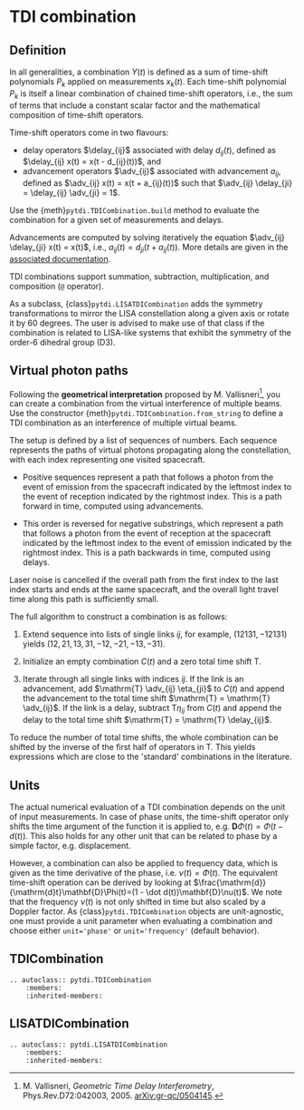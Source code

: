 # TDI combination

## Definition

In all generalities, a combination $Y(t)$ is defined as a sum of time-shift polynomials $P_k$ applied on measurements $x_k(t)$. Each time-shift polynomial $P_k$ is itself a linear combination of chained time-shift operators, i.e., the sum of terms that include a constant scalar factor and the mathematical composition of time-shift operators.

Time-shift operators come in two flavours:

* delay operators $\delay_{ij}$ associated with delay $d_{ij}(t)$, defined as $\delay_{ij} x(t) = x(t - d_{ij}(t))$, and
* advancement operators $\adv_{ij}$ associated with advancement $a_{ij}$, defined as $\adv_{ij} x(t) = x(t + a_{ij}(t))$ such that $\adv_{ij} \delay_{ji} = \delay_{ij} \adv_{ji} = 1$.

Use the {meth}`pytdi.TDICombination.build` method to evaluate the combination for a given set of measurements and delays.

Advancements are computed by solving iteratively the equation $\adv_{ij} \delay_{ji} x(t) = x(t)$, i.e., $a_{ij}(t) = d_{ji}(t + a_{ij}(t))$. More details are given in the [associated documentation](dsp).

TDI combinations support summation, subtraction, multiplication, and composition (`@` operator).

As a subclass, {class}`pytdi.LISATDICombination` adds the symmetry transformations to mirror the LISA constellation along a given axis or rotate it by 60 degrees. The user is advised to make use of that class if the combination is related to LISA-like systems that exhibit the symmetry of the order-6 dihedral group (D3).

## Virtual photon paths

Following the **geometrical interpretation** proposed by M. Vallisneri[^1], you can create a combination from the virtual interference of multiple beams. Use the constructor {meth}`pytdi.TDICombination.from_string` to define a TDI combination as an interference of multiple virtual beams.

[^1]: M. Vallisneri, *Geometric Time Delay Interferometry*, Phys.Rev.D72:042003, 2005. [arXiv:gr-qc/0504145](https://arxiv.org/abs/gr-qc/0504145).

The setup is defined by a list of sequences of numbers. Each sequence represents the paths of virtual photons propagating along the constellation, with each index representing one visited spacecraft.

* Positive sequences represent a path that follows a photon from the event of emission from the spacecraft indicated by the leftmost index to the event of reception indicated by the rightmost index. This is a path forward in time, computed using advancements.

* This order is reversed for negative substrings, which represent a path that follows a photon from the event of reception at the spacecraft indicated by the leftmost index to the event of emission indicated by the rightmost index. This is a path backwards in time, computed using delays.

Laser noise is cancelled if the overall path from the first index to the last index starts and ends at the same spacecraft, and the overall light travel time along this path is sufficiently small.

The full algorithm to construct a combination is as follows:

1. Extend sequence into lists of single links $ij$, for example, $(12131, -12131)$
   yields $(12, 21, 13, 31, -12, -21, -13, -31)$.

2. Initialize an empty combination $C(t)$ and a zero total time shift $\mathrm{T}$.

3. Iterate through all single links with indices $ij$. If the link is an
   advancement, add $\mathrm{T} \adv_{ij} \eta_{ji}$ to $C(t)$ and append the advancement to the total time shift $\mathrm{T} = \mathrm{T} \adv_{ij}$. If the link is a delay, subtract $\mathrm{T} \eta_{ij}$ from $C(t)$ and append the delay to the total time shift $\mathrm{T} = \mathrm{T} \delay_{ij}$.

To reduce the number of total time shifts, the whole combination can be shifted by the inverse of the first half of operators in $\mathrm{T}$. This yields expressions which are close to the 'standard' combinations in the literature.

## Units

The actual numerical evaluation of a TDI combination depends on the unit of input measurements. In case of phase units, the time-shift operator only shifts the time argument of the function it is applied to, e.g. $\mathbf{D} \Phi(t) = \Phi(t-d(t))$. This also holds for any other unit that can be related to phase by a simple factor, e.g. displacement.

However, a combination can also be applied to frequency data, which is given as the time derivative of the phase, i.e. $\nu(t) = \dot\Phi(t)$. The equivalent time-shift operation can be derived by looking at $\frac{\mathrm{d}}{\mathrm{d}t}\mathbf{D}\Phi(t)=(1 - \dot d(t))\mathbf{D}\nu(t)$. We note that the frequency $\nu(t)$ is not only shifted in time but also scaled by a Doppler factor. As {class}`pytdi.TDICombination` objects are unit-agnostic, one must provide a unit parameter when evaluating a combination and choose either `unit='phase'` or `unit='frequency'` (default behavior).

## TDICombination

```{eval-rst}
.. autoclass:: pytdi.TDICombination
    :members:
    :inherited-members:
```

## LISATDICombination

```{eval-rst}
.. autoclass:: pytdi.LISATDICombination
    :members:
    :inherited-members:
```
